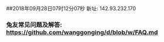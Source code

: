 ##2018年09月28日07时12分07秒 新址: 142.93.232.170
### 兔友常见问题及解答: https://github.com/wanggonging/d/blob/w/FAQ.md
